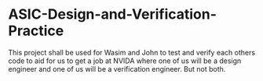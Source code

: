 # ASIC-Design-and-Verification-Practice
This project shall be used for Wasim and John to test and verify each others code to aid for us to get a job at NVIDA where one of us will be a design engineer and one of us will be a verification engineer.  But not both.
